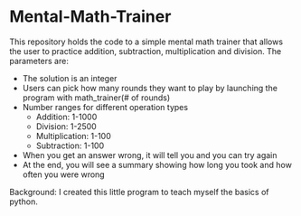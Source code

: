# Mental-Math-Trainer

This repository holds the code to a simple mental math trainer that allows the user to practice addition, subtraction, multiplication and division. 
The parameters are: 
- The solution is an integer
- Users can pick how many rounds they want to play by launching the program with math_trainer(# of rounds)
- Number ranges for different operation types
  - Addition: 1-1000
  - Division: 1-2500
  - Multiplication: 1-100
  - Subtraction: 1-100
- When you get an answer wrong, it will tell you and you can try again
- At the end, you will see a summary showing how long you took and how often you were wrong

Background: I created this little program to teach myself the basics of python. 
